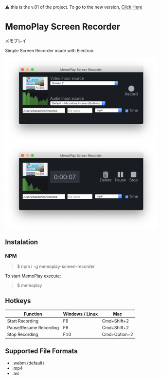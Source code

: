 ⚠️ this is the v.01 of the project. To go to the new version, [Click Here](https://github.com/mewters/memoplay-screen-recorder)

# MemoPlay Screen Recorder

メモプレイ

Simple Screen Recorder made with Electron.

<img src="./img/memoplay-screen.png" width="500" alt="MemoPlay Screen">

<img src="./img/memoplay-screen-recording.png" width="500" alt="MemoPlay Screen - Recording">

## Instalation

### NPM

> $ npm i -g memoplay-screen-recorder

To start MemoPlay execute:

> $ memoplay

## Hotkeys

| Function               | Windows / Linux | Mac          |
| ---------------------- | --------------- | ------------ |
| Start Recording        | F9              | Cmd+Shift+2  |
| Pause/Resume Recording | F9              | Cmd+Shift+2  |
| Stop Recording         | F10             | Cmd+Option+2 |

## Supported File Formats

-   .webm (default)
-   .mp4
-   .avi
